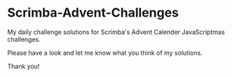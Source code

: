 # Scrimba-Advent-Challenges

My daily challenge solutions for Scrimba's Advent Calender JavaScriptmas challenges.

Please have a look and let me know what you think of my solutions.

Thank you!
